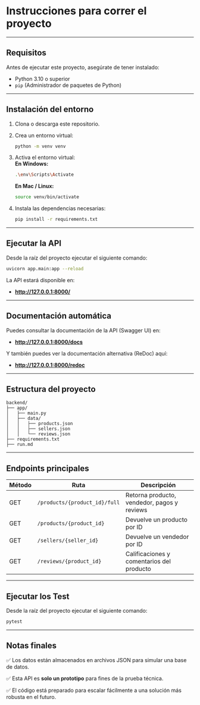 
# Instrucciones para correr el proyecto
---

## Requisitos

Antes de ejecutar este proyecto, asegúrate de tener instalado:

- Python 3.10 o superior  
- `pip` (Administrador de paquetes de Python)

---

## Instalación del entorno

1. Clona o descarga este repositorio.

2. Crea un entorno virtual:
    ```bash
    python -m venv venv
    ```

3. Activa el entorno virtual:  
    **En Windows:**
    ```bash
    .\env\Scripts\Activate
    ```
    **En Mac / Linux:**
    ```bash
    source venv/bin/activate
    ```

4. Instala las dependencias necesarias:
    ```bash
    pip install -r requirements.txt
    ```

---

## Ejecutar la API

Desde la raíz del proyecto ejecutar el siguiente comando:

```bash
uvicorn app.main:app --reload
```

La API estará disponible en:  
- **http://127.0.0.1:8000/**

---

## Documentación automática

Puedes consultar la documentación de la API (Swagger UI) en:  
- **http://127.0.0.1:8000/docs**  

Y también puedes ver la documentación alternativa (ReDoc) aquí:  
- **http://127.0.0.1:8000/redoc**

---

## Estructura del proyecto

```
backend/
├── app/
│   ├── main.py
│   ├── data/
│   │   ├── products.json
│   │   ├── sellers.json
│   │   └── reviews.json
├── requirements.txt
├── run.md
```

---

## Endpoints principales

| Método | Ruta                           | Descripción                                  |
|--------|--------------------------------|----------------------------------------------|
| GET    | `/products/{product_id}/full`  | Retorna producto, vendedor, pagos y reviews  |
| GET    | `/products/{product_id}`       | Devuelve un producto por ID                  |
| GET    | `/sellers/{seller_id}`         | Devuelve un vendedor por ID                  |
| GET    | `/reviews/{product_id}`        | Calificaciones y comentarios del producto    |

---


## Ejecutar los Test

Desde la raíz del proyecto ejecutar el siguiente comando:

```bash
pytest
```

---

## Notas finales
✅ Los datos están almacenados en archivos JSON para simular una base de datos.

✅ Esta API es **solo un prototipo** para fines de la prueba técnica.

✅ El código está preparado para escalar fácilmente a una solución más robusta en el futuro.
